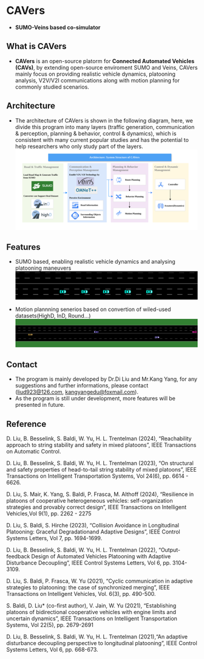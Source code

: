 # **CAVers**
- **SUMO-Veins based co-simulator**

## What is CAVers
- **CAVers** is an open-source platorm for **Connected Automated Vehicles (CAVs)**, by extending open-source enviroment SUMO and Veins, CAVers mainly focus on providing realistic vehicle dynamics, platooning analysis, V2V/V2I communications along with motion planning for commonly studied scenarios.  

## Architecture
- The architecture of CAVers is shown in the following diagram, here, we divide this program into many layers (traffic generation, communication & perception, planning & behavior, control & dynamics), which is consistent with many current popular studies and has the potential to help researchers who only study part of the layers.
![alt](https://github.com/CAV-ers/CAV-ers/blob/main/Figures/Architecture.svg)
## Features
- SUMO based, enabling realistic vehicle dynamics and analysing platooning maneuvers
![alt](https://github.com/CAV-ers/CAV-ers/blob/main/Figures/platooing.gif )

- Motion plannning senerios based on convertion of wiled-used datasets(HighD, InD, Round...)
![alt](https://github.com/CAV-ers/CAV-ers/blob/main/Figures/highD%20convertion.gif)

## Contact
- The program is mainly developed by Dr.Di Liu and Mr.Kang Yang, for any suggestions and further informations, please contact (liud923@126.com, kangyangedu@foxmail.com).
- As the program is still under development, more features will be presented in future.
  
## Reference
D. Liu, B. Besselink, S. Baldi, W. Yu, H. L. Trentelman (2024), “Reachability approach to string stability and safety in mixed platoons”, IEEE Transactions on Automatic Control.

D. Liu, B. Besselink, S. Baldi, W. Yu, H. L. Trentelman (2023), “On structural and safety properties of head-to-tail string stability of mixed platoons”, IEEE Transactions on Intelligent Transportation Systems, Vol 24(6), pp. 6614 - 6626.

D. Liu, S. Mair, K. Yang, S. Baldi, P. Frasca, M. Althoff (2024), “Resilience in platoons of cooperative heterogeneous vehicles: self-organization strategies and provably correct design”, IEEE Transactions on Intelligent Vehicles,Vol 9(1), pp. 2262 - 2275

D. Liu, S. Baldi, S. Hirche (2023), “Collision Avoidance in Longitudinal Platooning: Graceful Degradationand Adaptive Designs”, IEEE Control Systems Letters, Vol 7, pp. 1694-1699.

D. Liu, B. Besselink, S. Baldi, W. Yu, H. L. Trentelman (2022), “Output-feedback Design of Automated Vehicles Platooning with Adaptive Disturbance Decoupling”, IEEE Control Systems Letters, Vol 6, pp. 3104-3109.

D. Liu, S. Baldi, P. Frasca, W. Yu (2021), “Cyclic communication in adaptive strategies to platooning: the case of synchronized merging”, IEEE Transactions on Intelligent Vehicles, Vol. 6(3), pp. 490-500.

S. Baldi, D. Liu* (co-first author), V. Jain, W. Yu (2021), “Establishing platoons of bidirectional cooperative vehicles with engine limits and uncertain dynamics”, IEEE Transactions on Intelligent Transportation Systems, Vol 22(5), pp. 2679-2691

D. Liu, B. Besselink, S. Baldi, W. Yu, H. L. Trentelman (2021),“An adaptive disturbance decoupling perspective to longitudinal platooning”, IEEE Control Systems Letters, Vol 6, pp. 668-673.



<!---
CAV-ers/CAV-ers is a ✨ special ✨ repository because its `README.md` (this file) appears on your GitHub profile.
You can click the Preview link to take a look at your changes.
--->
